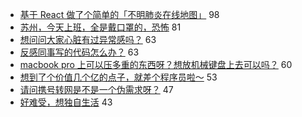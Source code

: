 - [基于 React 做了个简单的「不明肺炎在线地图」](https://www.v2ex.com/t/639586) 98
- [苏州，今天上班，全是戴口罩的，恐怖](https://www.v2ex.com/t/639603) 81
- [想问问大家心脏有过异常感吗？](https://www.v2ex.com/t/639649) 63
- [反感同事写的代码怎么办？](https://www.v2ex.com/t/639736) 63
- [macbook pro 上可以压多重的东西呀？想放机械键盘上去可以吗？](https://www.v2ex.com/t/639585) 60
- [想到了个价值几个亿的点子，就差个程序员啦～](https://www.v2ex.com/t/639673) 53
- [请问携号转网是不是一个伪需求呀？](https://www.v2ex.com/t/639644) 47
- [好难受，想独自生活](https://www.v2ex.com/t/639569) 43
